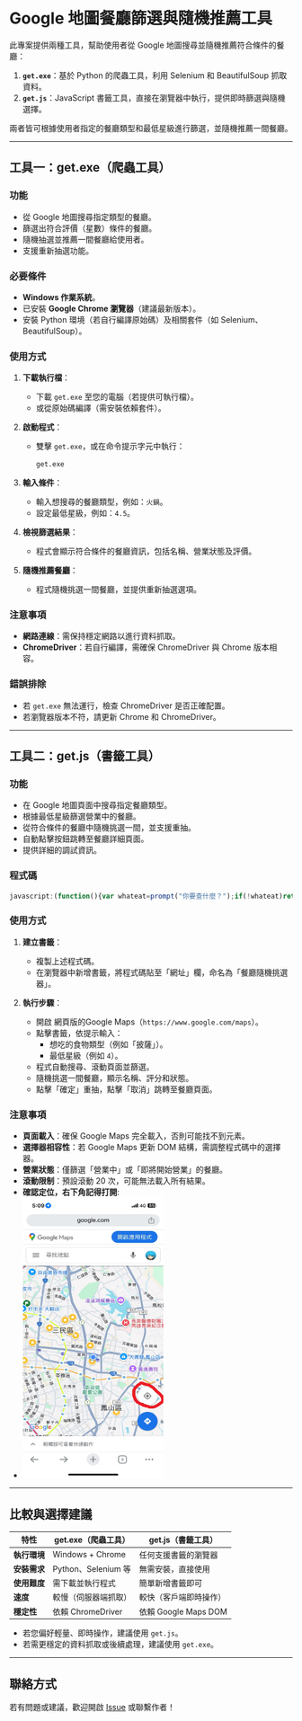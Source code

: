 # Google 地圖餐廳篩選與隨機推薦工具

此專案提供兩種工具，幫助使用者從 Google 地圖搜尋並隨機推薦符合條件的餐廳：
1. **`get.exe`**：基於 Python 的爬蟲工具，利用 Selenium 和 BeautifulSoup 抓取資料。
2. **`get.js`**：JavaScript 書籤工具，直接在瀏覽器中執行，提供即時篩選與隨機選擇。

兩者皆可根據使用者指定的餐廳類型和最低星級進行篩選，並隨機推薦一間餐廳。

---

## 工具一：get.exe（爬蟲工具）

### 功能
- 從 Google 地圖搜尋指定類型的餐廳。
- 篩選出符合評價（星數）條件的餐廳。
- 隨機抽選並推薦一間餐廳給使用者。
- 支援重新抽選功能。

### 必要條件
- **Windows 作業系統**。
- 已安裝 **Google Chrome 瀏覽器**（建議最新版本）。
- 安裝 Python 環境（若自行編譯原始碼）及相關套件（如 Selenium、BeautifulSoup）。

### 使用方式
1. **下載執行檔**：
   - 下載 `get.exe` 至您的電腦（若提供可執行檔）。
   - 或從原始碼編譯（需安裝依賴套件）。

2. **啟動程式**：
   - 雙擊 `get.exe`，或在命令提示字元中執行：
     ```bash
     get.exe
     ```

3. **輸入條件**：
   - 輸入想搜尋的餐廳類型，例如：`火鍋`。
   - 設定最低星級，例如：`4.5`。

4. **檢視篩選結果**：
   - 程式會顯示符合條件的餐廳資訊，包括名稱、營業狀態及評價。

5. **隨機推薦餐廳**：
   - 程式隨機挑選一間餐廳，並提供重新抽選選項。

### 注意事項
- **網路連線**：需保持穩定網路以進行資料抓取。
- **ChromeDriver**：若自行編譯，需確保 ChromeDriver 與 Chrome 版本相容。

### 錯誤排除
- 若 `get.exe` 無法運行，檢查 ChromeDriver 是否正確配置。
- 若瀏覽器版本不符，請更新 Chrome 和 ChromeDriver。

---

## 工具二：get.js（書籤工具）

### 功能
- 在 Google 地圖頁面中搜尋指定餐廳類型。
- 根據最低星級篩選營業中的餐廳。
- 從符合條件的餐廳中隨機挑選一間，並支援重抽。
- 自動點擊按鈕跳轉至餐廳詳細頁面。
- 提供詳細的調試資訊。

### 程式碼
```javascript
javascript:(function(){var whateat=prompt("你要查什麼？");if(!whateat)return alert("請輸入有效的搜尋內容！");var whatstar=parseFloat(prompt("你要幾星以上的(請寫數字)？"))||0;if(isNaN(whatstar)||whatstar<0||whatstar>5)return alert("請輸入有效的星級（0-5）！");if(!window.location.href.includes("google.com/maps")){window.location.href="https://www.google.com/maps";alert("請等待頁面加載後再次運行此書籤！");return}var searchButton=document.querySelector(".JdG3E");if(searchButton){searchButton.click();setTimeout(function(){var searchBox=document.getElementById("ml-searchboxinput");if(!searchBox){alert("搜尋框未載入，請稍後重試！");return}searchBox.value=whateat;searchBox.dispatchEvent(new Event("input"));searchBox.dispatchEvent(new KeyboardEvent("keydown",{key:"Enter",code:"Enter",keyCode:13}));setTimeout(function(){var scrollableDiv=document.querySelector("div.m6QErb.DxyBCb.kA9KIf.dS8AEf.XiKgde");if(!scrollableDiv){alert("找不到滾動容器！請確認頁面已加載。");return}var maxScrolls=20;var scrollPauseTime=500;var scrollCount=0;function scrollNext(){if(scrollCount<maxScrolls){scrollableDiv.scrollTop=scrollableDiv.scrollHeight;scrollCount++;setTimeout(scrollNext,scrollPauseTime)}else{processResults()}}function processResults(){var results=[];var items=document.querySelectorAll(".Nv2PK.THOPZb");if(items.length===0){alert("找不到店家元素！請確認搜尋結果已加載並滾動頁面。");return}var debugInfo="調試資訊：\n";items.forEach(function(item){var nameElem=item.querySelector(".hfpxzc");var starElem=item.querySelector(".MW4etd");var statusElems=item.querySelectorAll(".W4Efsd .W4Efsd span span span");var button=item.querySelector("button[aria-label]");var name=nameElem?nameElem.getAttribute("aria-label")||"無名稱":"無名稱";var star=starElem?parseFloat(starElem.textContent.trim())||0:0;var status="N/A";if(statusElems.length>0){statusElems.forEach(function(statusEl){var statusText=statusEl.textContent.trim();if(["營業中","即將打烊","已打烊","暫時關閉","即將開始營業"].some(s=>statusText.includes(s))){status=statusText}});};debugInfo+=name+": 評分="+star+", 狀態="+status+", 按鈕="+(button?"存在":"不存在")+"\n";if((["營業中","即將開始營業"].some(s=>status.includes(s)))&&star>whatstar&&button){results.push({name:name,star:star,status:status,button:button})}});if(results.length===0){alert("找不到符合條件的餐廳！找到 "+items.length+" 個元素，但無符合條件者。\n\n"+debugInfo);return}var chosen=null;do{chosen=results[Math.floor(Math.random()*results.length)];alert("抽中：\n"+chosen.name+"\n評分："+chosen.star+"⭐\n狀態："+chosen.status+"\n\n點擊‘確定’重抽，‘取消’跳轉");}while(confirm("要重抽嗎？"));if(chosen.button){chosen.button.click();alert("已點擊按鈕："+chosen.name+"，正在跳轉...")}else{alert("按鈕不可用："+chosen.name+"！請確認頁面狀態。")}}scrollNext()},5000)},1000)}else{setTimeout(function(){var scrollableDiv=document.querySelector("div.m6QErb.DxyBCb.kA9KIf.dS8AEf.XiKgde");if(!scrollableDiv){alert("找不到滾動容器！請確認頁面已加載。");return}var maxScrolls=20;var scrollPauseTime=500;var scrollCount=0;function scrollNext(){if(scrollCount<maxScrolls){scrollableDiv.scrollTop=scrollableDiv.scrollHeight;scrollCount++;setTimeout(scrollNext,scrollPauseTime)}else{processResults()}}function processResults(){var results=[];var items=document.querySelectorAll(".Nv2PK.THOPZb");if(items.length===0){alert("找不到店家元素！請確認已在結果頁並滾動加載。");return}var debugInfo="調試資訊：\n";items.forEach(function(item){var nameElem=item.querySelector(".hfpxzc");var starElem=item.querySelector(".MW4etd");var statusElems=item.querySelectorAll(".W4Efsd .W4Efsd span span span");var button=item.querySelector("button[aria-label]");var name=nameElem?nameElem.getAttribute("aria-label")||"無名稱":"無名稱";var star=starElem?parseFloat(starElem.textContent.trim())||0:0;var status="N/A";if(statusElems.length>0){statusElems.forEach(function(statusEl){var statusText=statusEl.textContent.trim();if(["營業中","即將打烊","已打烊","暫時關閉","即將開始營業"].some(s=>statusText.includes(s))){status=statusText}});};debugInfo+=name+": 評分="+star+", 狀態="+status+", 按鈕="+(button?"存在":"不存在")+"\n";if((["營業中","即將開始營業"].some(s=>status.includes(s)))&&star>whatstar&&button){results.push({name:name,star:star,status:status,button:button})}});if(results.length===0){alert("找不到符合條件的餐廳！找到 "+items.length+" 個元素，但無符合條件者。\n\n"+debugInfo);return}var chosen=null;do{chosen=results[Math.floor(Math.random()*results.length)];alert("抽中：\n"+chosen.name+"\n評分："+chosen.star+"⭐\n狀態："+chosen.status+"\n\n點擊‘確定’重抽，‘取消’跳轉");}while(confirm("要重抽嗎？"));if(chosen.button){chosen.button.click();alert("已點擊按鈕："+chosen.name+"，正在跳轉...")}else{alert("按鈕不可用："+chosen.name+"！請確認頁面狀態。")}}scrollNext()},2000)}})();
```

### 使用方式
1. **建立書籤**：
   - 複製上述程式碼。
   - 在瀏覽器中新增書籤，將程式碼貼至「網址」欄，命名為「餐廳隨機挑選器」。

2. **執行步驟**：
   - 開啟 網頁版的Google Maps（`https://www.google.com/maps`）。
   - 點擊書籤，依提示輸入：
     - 想吃的食物類型（例如「披薩」）。
     - 最低星級（例如 `4`）。
   - 程式自動搜尋、滾動頁面並篩選。
   - 隨機挑選一間餐廳，顯示名稱、評分和狀態。
   - 點擊「確定」重抽，點擊「取消」跳轉至餐廳頁面。

### 注意事項
- **頁面載入**：確保 Google Maps 完全載入，否則可能找不到元素。
- **選擇器相容性**：若 Google Maps 更新 DOM 結構，需調整程式碼中的選擇器。
- **營業狀態**：僅篩選「營業中」或「即將開始營業」的餐廳。
- **滾動限制**：預設滾動 20 次，可能無法載入所有結果。
- **確認定位，右下角記得打開**:
- <img src="https://github.com/xixa3333/Food_Lottery/blob/master/S__16998535.jpg" alt="image" width="250" height="500">

---

## 比較與選擇建議
| 特性                | get.exe（爬蟲工具）         | get.js（書籤工具）         |
|---------------------|-----------------------------|----------------------------|
| **執行環境**        | Windows + Chrome           | 任何支援書籤的瀏覽器      |
| **安裝需求**        | Python、Selenium 等        | 無需安裝，直接使用         |
| **使用難度**        | 需下載並執行程式           | 簡單新增書籤即可           |
| **速度**            | 較慢（伺服器端抓取）       | 較快（客戶端即時操作）     |
| **穩定性**          | 依賴 ChromeDriver         | 依賴 Google Maps DOM      |

- 若您偏好輕量、即時操作，建議使用 `get.js`。
- 若需更穩定的資料抓取或後續處理，建議使用 `get.exe`。

---

## 聯絡方式
若有問題或建議，歡迎開啟 [Issue](https://github.com/yourusername/yourrepo/issues) 或聯繫作者！
